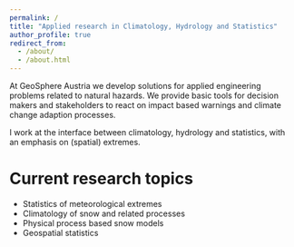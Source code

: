 ```yaml
---
permalink: /
title: "Applied research in Climatology, Hydrology and Statistics"
author_profile: true
redirect_from: 
  - /about/
  - /about.html
---
```


At GeoSphere Austria we develop solutions for applied engineering problems related to natural hazards. 
We provide basic tools for decision makers and stakeholders to react on impact based warnings and climate change adaption processes.

I work at the interface between climatology, hydrology and statistics, with an emphasis on (spatial) extremes. 

# Current research topics
- Statistics of meteorological extremes
- Climatology of snow and related processes
- Physical process based snow models 
- Geospatial statistics

